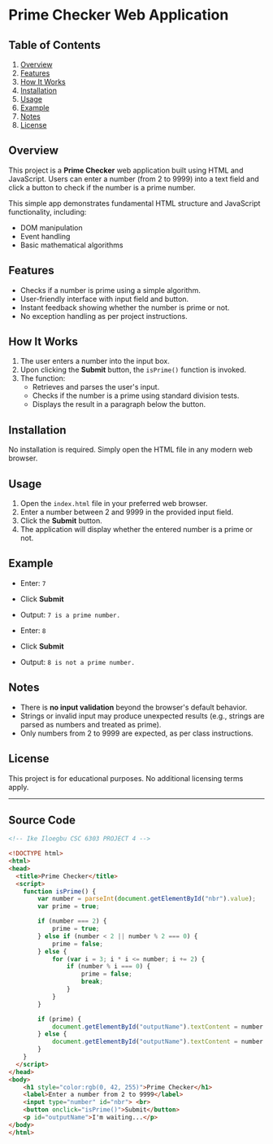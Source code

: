 # Prime Checker Web Application

## Table of Contents
1. [Overview](#overview)
2. [Features](#features)
3. [How It Works](#how-it-works)
4. [Installation](#installation)
5. [Usage](#usage)
6. [Example](#example)
7. [Notes](#notes)
8. [License](#license)

## Overview
This project is a **Prime Checker** web application built using HTML and JavaScript. Users can enter a number (from 2 to 9999) into a text field and click a button to check if the number is a prime number.

This simple app demonstrates fundamental HTML structure and JavaScript functionality, including:
- DOM manipulation
- Event handling
- Basic mathematical algorithms

## Features
- Checks if a number is prime using a simple algorithm.
- User-friendly interface with input field and button.
- Instant feedback showing whether the number is prime or not.
- No exception handling as per project instructions.

## How It Works
1. The user enters a number into the input box.
2. Upon clicking the **Submit** button, the `isPrime()` function is invoked.
3. The function:
   - Retrieves and parses the user's input.
   - Checks if the number is a prime using standard division tests.
   - Displays the result in a paragraph below the button.

## Installation
No installation is required. Simply open the HTML file in any modern web browser.

## Usage
1. Open the `index.html` file in your preferred web browser.
2. Enter a number between 2 and 9999 in the provided input field.
3. Click the **Submit** button.
4. The application will display whether the entered number is a prime or not.

## Example
- Enter: `7`
- Click **Submit**
- Output: `7 is a prime number.`

- Enter: `8`
- Click **Submit**
- Output: `8 is not a prime number.`

## Notes
- There is **no input validation** beyond the browser's default behavior.
- Strings or invalid input may produce unexpected results (e.g., strings are parsed as numbers and treated as prime).
- Only numbers from 2 to 9999 are expected, as per class instructions.

## License
This project is for educational purposes. No additional licensing terms apply.

---

## Source Code

```html
<!-- Ike Iloegbu CSC 6303 PROJECT 4 -->

<!DOCTYPE html>
<html>
<head>
  <title>Prime Checker</title>
  <script>
    function isPrime() {
        var number = parseInt(document.getElementById("nbr").value);
        var prime = true;

        if (number === 2) {
            prime = true;
        } else if (number < 2 || number % 2 === 0) {
            prime = false;
        } else {
            for (var i = 3; i * i <= number; i += 2) {
                if (number % i === 0) {
                    prime = false;
                    break;
                }
            }
        }

        if (prime) {
            document.getElementById("outputName").textContent = number + " is a prime number.";
        } else {
            document.getElementById("outputName").textContent = number + " is not a prime number.";
        }
    }
  </script>
</head>
<body>
    <h1 style="color:rgb(0, 42, 255)">Prime Checker</h1>
    <label>Enter a number from 2 to 9999</label>
    <input type="number" id="nbr"> <br>
    <button onclick="isPrime()">Submit</button>
    <p id="outputName">I'm waiting...</p>
</body>
</html>
```
